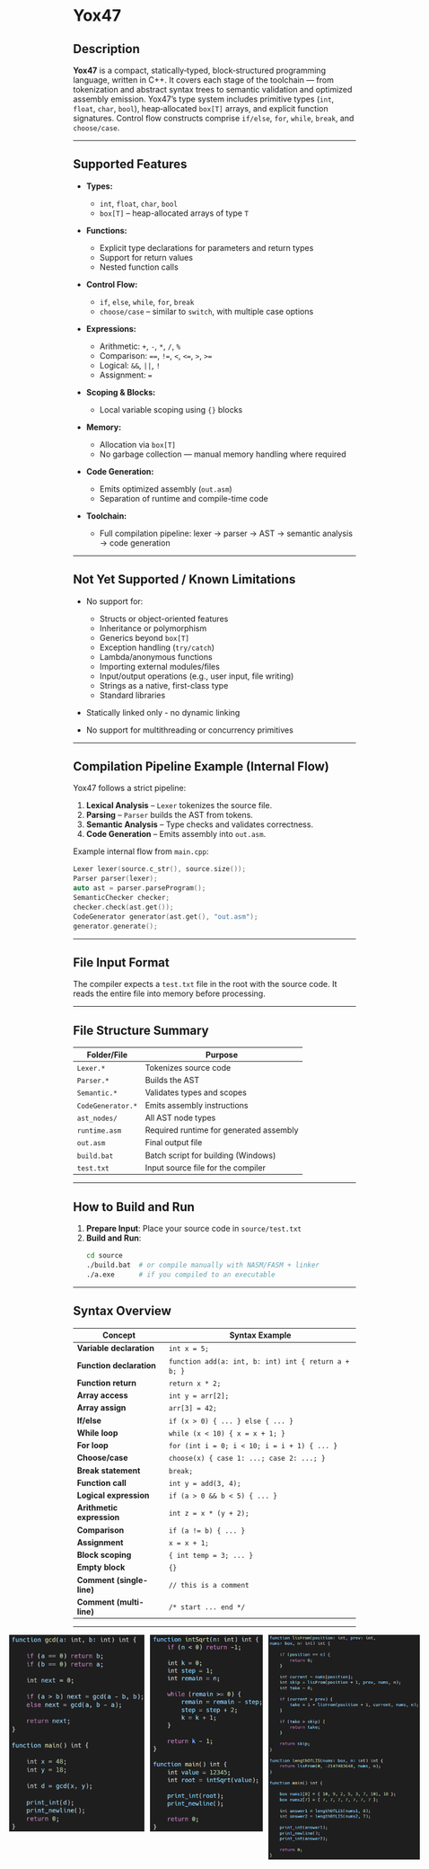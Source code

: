 # **Yox47**

## **Description**

**Yox47** is a compact, statically‑typed, block‑structured programming language, written  in C++. It covers each stage of the toolchain — from tokenization and abstract syntax trees to semantic validation and optimized assembly emission. Yox47’s type system includes primitive types (`int`, `float`, `char`, `bool`), heap‑allocated `box[T]` arrays, and explicit function signatures. Control flow constructs comprise `if/else`, `for`, `while`, `break`, and `choose/case`.

---

## Supported Features

- **Types:**
  - `int`, `float`, `char`, `bool`
  - `box[T]` – heap-allocated arrays of type `T`

- **Functions:**
  - Explicit type declarations for parameters and return types
  - Support for return values
  - Nested function calls

- **Control Flow:**
  - `if`, `else`, `while`, `for`, `break`
  - `choose/case` – similar to `switch`, with multiple case options

- **Expressions:**
  - Arithmetic: `+`, `-`, `*`, `/`, `%`
  - Comparison: `==`, `!=`, `<`, `<=`, `>`, `>=`
  - Logical: `&&`, `||`, `!`
  - Assignment: `=`

- **Scoping & Blocks:**
  - Local variable scoping using `{}` blocks

- **Memory:**
  - Allocation via `box[T]`
  - No garbage collection — manual memory handling where required

- **Code Generation:**
  - Emits optimized assembly (`out.asm`)
  - Separation of runtime and compile-time code

- **Toolchain:**
  - Full compilation pipeline: lexer → parser → AST → semantic analysis → code generation

---

## Not Yet Supported / Known Limitations

- No support for:
  - Structs or object-oriented features
  - Inheritance or polymorphism
  - Generics beyond `box[T]`
  - Exception handling (`try/catch`)
  - Lambda/anonymous functions
  - Importing external modules/files
  - Input/output operations (e.g., user input, file writing)
  - Strings as a native, first-class type
  - Standard libraries

- Statically linked only - no dynamic linking
- No support for multithreading or concurrency primitives

---

## Compilation Pipeline Example (Internal Flow)

Yox47 follows a strict pipeline:

1. **Lexical Analysis** – `Lexer` tokenizes the source file.
2. **Parsing** – `Parser` builds the AST from tokens.
3. **Semantic Analysis** – Type checks and validates correctness.
4. **Code Generation** – Emits assembly into `out.asm`.

Example internal flow from `main.cpp`:

```cpp
Lexer lexer(source.c_str(), source.size());
Parser parser(lexer);
auto ast = parser.parseProgram();
SemanticChecker checker;
checker.check(ast.get());
CodeGenerator generator(ast.get(), "out.asm");
generator.generate();
```

---

## File Input Format

The compiler expects a `test.txt` file in the root with the source code. It reads the entire file into memory before processing.

---

## File Structure Summary

| Folder/File                        | Purpose                                      |
|------------------------------------|----------------------------------------------|
| `Lexer.*`                          | Tokenizes source code                        |
| `Parser.*`                         | Builds the AST                               |
| `Semantic.*`                       | Validates types and scopes                   |
| `CodeGenerator.*`                  | Emits assembly instructions                  |
| `ast_nodes/`                       | All AST node types                           |
| `runtime.asm`                      | Required runtime for generated assembly      |
| `out.asm`                          | Final output file                            |
| `build.bat`                        | Batch script for building (Windows)          |
| `test.txt`                         | Input source file for the compiler           |

---

## How to Build and Run

1. **Prepare Input**: Place your source code in `source/test.txt`
2. **Build and Run**:
   ```sh
   cd source
   ./build.bat  # or compile manually with NASM/FASM + linker
   ./a.exe      # if you compiled to an executable
   ```

---
   
## Syntax Overview

| Concept                   | Syntax Example                                      |
|---------------------------|------------------------------------------------------|
| **Variable declaration**  | `int x = 5;`                                         |
| **Function declaration**  | `function add(a: int, b: int) int { return a + b; }` |
| **Function return**       | `return x * 2;`                                      |
| **Array access**          | `int y = arr[2];`                                    |
| **Array assign**          | `arr[3] = 42;`                                       |
| **If/else**               | `if (x > 0) { ... } else { ... }`                   |
| **While loop**            | `while (x < 10) { x = x + 1; }`                     |
| **For loop**              | `for (int i = 0; i < 10; i = i + 1) { ... }`        |
| **Choose/case**           | `choose(x) { case 1: ...; case 2: ...; }`           |
| **Break statement**       | `break;`                                             |
| **Function call**         | `int y = add(3, 4);`                                |
| **Logical expression**    | `if (a > 0 && b < 5) { ... }`                       |
| **Arithmetic expression** | `int z = x * (y + 2);`                              |
| **Comparison**            | `if (a != b) { ... }`                               |
| **Assignment**            | `x = x + 1;`                                        |
| **Block scoping**         | `{ int temp = 3; ... }`                             |
| **Empty block**           | `{}`                                                |
| **Comment (single-line)** | `// this is a comment`                              |
| **Comment (multi-line)**  | `/* start ... end */`                               |

---

<div style="display: flex; gap: 10px; justify-content: center;">
    <img src="screenshots/screenshot1.png" alt="Image 1" style="height: 350px; object-fit: contain;">
    <img src="screenshots/screenshot2.png" alt="Image 2" style="height: 350px; object-fit: contain;">
    <img src="screenshots/screenshot3.png" alt="Image 3" style="height: 400px; object-fit: contain;">
</div>
